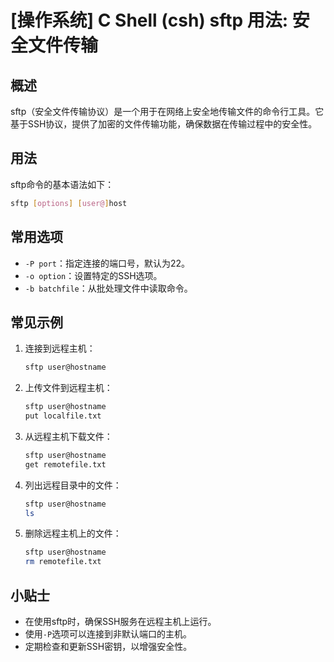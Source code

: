 # [操作系统] C Shell (csh) sftp 用法: 安全文件传输

## 概述
sftp（安全文件传输协议）是一个用于在网络上安全地传输文件的命令行工具。它基于SSH协议，提供了加密的文件传输功能，确保数据在传输过程中的安全性。

## 用法
sftp命令的基本语法如下：

```bash
sftp [options] [user@]host
```

## 常用选项
- `-P port`：指定连接的端口号，默认为22。
- `-o option`：设置特定的SSH选项。
- `-b batchfile`：从批处理文件中读取命令。

## 常见示例
1. 连接到远程主机：
   ```bash
   sftp user@hostname
   ```

2. 上传文件到远程主机：
   ```bash
   sftp user@hostname
   put localfile.txt
   ```

3. 从远程主机下载文件：
   ```bash
   sftp user@hostname
   get remotefile.txt
   ```

4. 列出远程目录中的文件：
   ```bash
   sftp user@hostname
   ls
   ```

5. 删除远程主机上的文件：
   ```bash
   sftp user@hostname
   rm remotefile.txt
   ```

## 小贴士
- 在使用sftp时，确保SSH服务在远程主机上运行。
- 使用`-P`选项可以连接到非默认端口的主机。
- 定期检查和更新SSH密钥，以增强安全性。